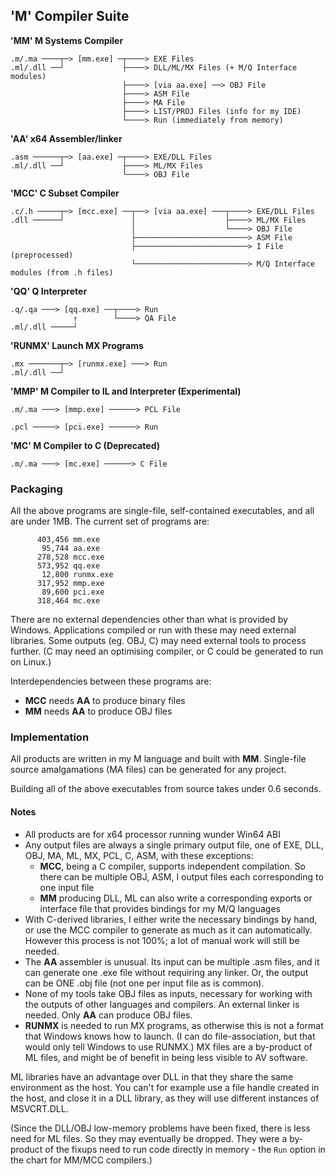 ## 'M' Compiler Suite
  

**'MM' M Systems Compiler**
````
.m/.ma ────┬─> [mm.exe] ─┬────> EXE Files
.ml/.dll ──┘             ├────> DLL/ML/MX Files (+ M/Q Interface modules)
                         ├────> [via aa.exe] ──> OBJ File
                         ├────> ASM File
                         ├────> MA File
                         ├────> LIST/PROJ Files (info for my IDE)
                         └────> Run (immediately from memory)
````
**'AA' x64 Assembler/linker**
````
.asm ──────┬─> [aa.exe] ─┬────> EXE/DLL Files
.ml/.dll ──┘             ├────> ML/MX Files
                         └────> OBJ File
````
**'MCC' C Subset Compiler**
````
.c/.h ─────┬─> [mcc.exe] ──┬──> [via aa.exe] ───┬────> EXE/DLL Files
.dll ──────┘               │                    ├────> ML/MX Files
                           │                    └────> OBJ File
                           ├─────────────────────────> ASM File
                           ├─────────────────────────> I File (preprocessed)
                           └─────────────────────────> M/Q Interface modules (from .h files)
````
**'QQ' Q Interpreter**
````
.q/.qa ───> [qq.exe] ──┬────> Run
              ↑	       └────> QA File
.ml/.dll ─────┘ 

````
**'RUNMX' Launch MX Programs**
````
.mx ───────┬─> [runmx.exe] ───> Run
.ml/.dll ──┘
 ````
**'MMP' M Compiler to IL and Interpreter (Experimental)**
````
.m/.ma ───> [mmp.exe] ──────> PCL File

.pcl ─────> [pci.exe] ──────> Run
````
**'MC' M Compiler to C (Deprecated)**
````
.m/.ma ───> [mc.exe] ──────> C File
````

### Packaging

All the above programs are single-file, self-contained executables, and all are under 1MB. The current set of programs are:
````
      403,456 mm.exe
       95,744 aa.exe
      278,528 mcc.exe
      573,952 qq.exe
       12,800 runmx.exe
      317,952 mmp.exe
       89,600 pci.exe
      318,464 mc.exe
````
There are no external dependencies other than what is provided by Windows. Applications compiled or run with these may need external libraries. Some outputs (eg. OBJ, C) may need external tools to process further. (C may need an optimising compiler, or C could be generated to run on Linux.)

Interdependencies between these programs are:
* **MCC** needs **AA** to produce binary files
* **MM** needs **AA** to produce OBJ files

### Implementation

All products are written in my M language and built with **MM**. Single-file source amalgamations (MA files) can be generated for any project.

Building all of the above executables from source takes under 0.6 seconds.

#### Notes

* All products are for x64 processor running wunder Win64 ABI
* Any output files are always a single primary output file, one of EXE, DLL, OBJ, MA, ML, MX, PCL, C, ASM, with these exceptions:
   * **MCC**, being a C compiler, supports independent compilation. So there can be multiple OBJ, ASM, I output files each corresponding to one input file
   * **MM** producing DLL, ML can also write a corresponding exports or interface file that provides bindings for my M/Q languages
* With C-derived libraries, I either write the necessary bindings by hand, or use the MCC compiler to generate as much as it can automatically. However this process is not 100%; a lot of manual work will still be needed.
* The **AA** assembler is unusual. Its input can be multiple .asm files, and it can generate one .exe file without requiring any linker. Or, the output can be ONE .obj file (not one per input file as is common).
* None of my tools take OBJ files as inputs, necessary for working with the outputs of other languages and compilers. An external linker is needed. Only **AA** can produce OBJ files.
* **RUNMX** is needed to run MX programs, as otherwise this is not a format that Windows knows how to launch. (I can do file-association, but that would only tell Windows to use RUNMX.) MX files are a by-product of ML files, and might be of benefit in being less visible to AV software.

ML libraries have an advantage over DLL in that they share the same environment as the host. You can't for example use a file handle created in the host, and close it in a DLL library, as they will use different instances of MSVCRT.DLL.

(Since the DLL/OBJ low-memory problems have been fixed, there is less need for ML files. So they may eventually be dropped. They were a by-product of the fixups need to run code directly in memory - the `Run` option in the chart for MM/MCC compilers.)
